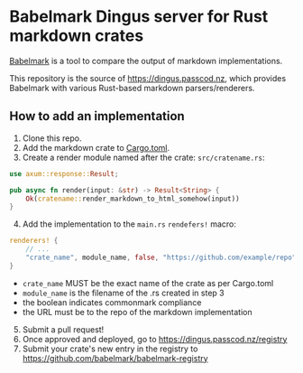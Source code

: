 # Babelmark Dingus server for Rust markdown crates

[Babelmark](https://babelmark.github.io/) is a tool to compare the output of markdown implementations.

This repository is the source of <https://dingus.passcod.nz>, which provides Babelmark with various Rust-based markdown parsers/renderers.

## How to add an implementation

1. Clone this repo.
2. Add the markdown crate to [Cargo.toml](./Cargo.toml).
3. Create a render module named after the crate: `src/cratename.rs`:

```rust
use axum::response::Result;

pub async fn render(input: &str) -> Result<String> {
    Ok(cratename::render_markdown_to_html_somehow(input))
}
```

4. Add the implementation to the `main.rs` `rendefers!` macro:

```rust
renderers! {
    // ...
    "crate_name", module_name, false, "https://github.com/example/repo"
}
```

  - `crate_name` MUST be the exact name of the crate as per Cargo.toml
  - `module_name` is the filename of the .rs created in step 3
  - the boolean indicates commonmark compliance
  - the URL must be to the repo of the markdown implementation

5. Submit a pull request!
6. Once approved and deployed, go to <https://dingus.passcod.nz/registry>
7. Submit your crate's new entry in the registry to <https://github.com/babelmark/babelmark-registry>
